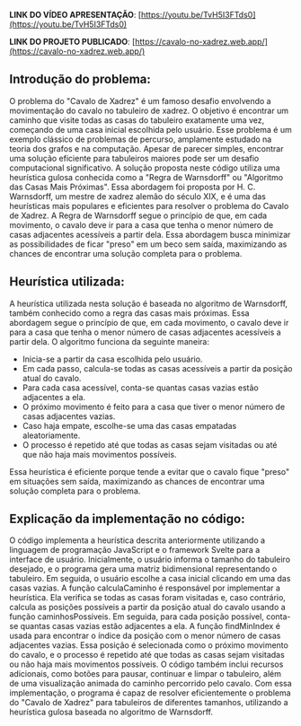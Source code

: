 **LINK DO VÍDEO APRESENTAÇÃO**: [https://youtu.be/TvH5I3FTds0](https://youtu.be/TvH5I3FTds0)

**LINK DO PROJETO PUBLICADO**: [https://cavalo-no-xadrez.web.app/](https://cavalo-no-xadrez.web.app/)


## Introdução do problema:
O problema do "Cavalo de Xadrez" é um famoso desafio envolvendo a movimentação do cavalo no tabuleiro de xadrez. O objetivo é encontrar um caminho que visite todas as casas do tabuleiro exatamente uma vez, começando de uma casa inicial escolhida pelo usuário.
Esse problema é um exemplo clássico de problemas de percurso, amplamente estudado na teoria dos grafos e na computação. Apesar de parecer simples, encontrar uma solução eficiente para tabuleiros maiores pode ser um desafio computacional significativo.
A solução proposta neste código utiliza uma heurística gulosa conhecida como a "Regra de Warnsdorff" ou "Algoritmo das Casas Mais Próximas". Essa abordagem foi proposta por H. C. Warnsdorff, um mestre de xadrez alemão do século XIX, e é uma das heurísticas mais populares e eficientes para resolver o problema do Cavalo de Xadrez.
A Regra de Warnsdorff segue o princípio de que, em cada movimento, o cavalo deve ir para a casa que tenha o menor número de casas adjacentes acessíveis a partir dela. Essa abordagem busca minimizar as possibilidades de ficar "preso" em um beco sem saída, maximizando as chances de encontrar uma solução completa para o problema.

## Heurística utilizada:
A heurística utilizada nesta solução é baseada no algoritmo de Warnsdorff, também conhecido como a regra das casas mais próximas. Essa abordagem segue o princípio de que, em cada movimento, o cavalo deve ir para a casa que tenha o menor número de casas adjacentes acessíveis a partir dela.
O algoritmo funciona da seguinte maneira:

- Inicia-se a partir da casa escolhida pelo usuário.
- Em cada passo, calcula-se todas as casas acessíveis a partir da posição atual do cavalo.
- Para cada casa acessível, conta-se quantas casas vazias estão adjacentes a ela.
- O próximo movimento é feito para a casa que tiver o menor número de casas adjacentes vazias.
- Caso haja empate, escolhe-se uma das casas empatadas aleatoriamente.
- O processo é repetido até que todas as casas sejam visitadas ou até que não haja mais movimentos possíveis.

Essa heurística é eficiente porque tende a evitar que o cavalo fique "preso" em situações sem saída, maximizando as chances de encontrar uma solução completa para o problema.

## Explicação da implementação no código:
O código implementa a heurística descrita anteriormente utilizando a linguagem de programação JavaScript e o framework Svelte para a interface de usuário.
Inicialmente, o usuário informa o tamanho do tabuleiro desejado, e o programa gera uma matriz bidimensional representando o tabuleiro. Em seguida, o usuário escolhe a casa inicial clicando em uma das casas vazias.
A função calculaCaminho é responsável por implementar a heurística. Ela verifica se todas as casas foram visitadas e, caso contrário, calcula as posições possíveis a partir da posição atual do cavalo usando a função caminhosPossiveis. Em seguida, para cada posição possível, conta-se quantas casas vazias estão adjacentes a ela.
A função findMinIndex é usada para encontrar o índice da posição com o menor número de casas adjacentes vazias. Essa posição é selecionada como o próximo movimento do cavalo, e o processo é repetido até que todas as casas sejam visitadas ou não haja mais movimentos possíveis.
O código também inclui recursos adicionais, como botões para pausar, continuar e limpar o tabuleiro, além de uma visualização animada do caminho percorrido pelo cavalo.
Com essa implementação, o programa é capaz de resolver eficientemente o problema do "Cavalo de Xadrez" para tabuleiros de diferentes tamanhos, utilizando a heurística gulosa baseada no algoritmo de Warnsdorff.
